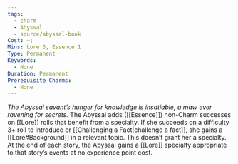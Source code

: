 ```yaml
---
tags:
  - charm
  - Abyssal
  - source/abyssal-book
Cost: —; 
Mins: Lore 3, Essence 1
Type: Permanent
Keywords:
  - None
Duration: Permanent
Prerequisite Charms:
  - None
---
```

*The Abyssal savant’s hunger for knowledge is insatiable, a maw ever ravening for secrets.*
The Abyssal adds ([[Essence]]) non-Charm successes on [[Lore]] rolls that benefit from a specialty. If she succeeds on a difficulty 3+ roll to introduce or [[Challenging a Fact|challenge a fact]], she gains a [[Lore#Background]] in a relevant topic. This doesn’t grant her a specialty.
At the end of each story, the Abyssal gains a [[Lore]] specialty appropriate to that story’s events at no experience point cost.